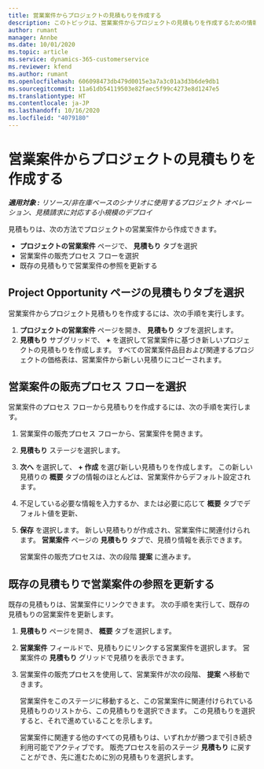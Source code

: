 ```yaml
---
title: 営業案件からプロジェクトの見積もりを作成する
description: このトピックは、営業案件からプロジェクトの見積もりを作成するための情報を提供します。
author: rumant
manager: Annbe
ms.date: 10/01/2020
ms.topic: article
ms.service: dynamics-365-customerservice
ms.reviewer: kfend
ms.author: rumant
ms.openlocfilehash: 606098473db479d0015e3a7a3c01a3d3b6de9db1
ms.sourcegitcommit: 11a61db54119503e82faec5f99c4273e8d1247e5
ms.translationtype: HT
ms.contentlocale: ja-JP
ms.lasthandoff: 10/16/2020
ms.locfileid: "4079180"
---
```

# <a name="create-project-quotes-from-opportunities"></a>営業案件からプロジェクトの見積もりを作成する

_**適用対象 :** リソース/非在庫ベースのシナリオに使用するプロジェクト オペレーション、見積請求に対応する小規模のデプロイ_

見積もりは、次の方法でプロジェクトの営業案件から作成できます。

- **プロジェクトの営業案件** ページで、 **見積もり** タブを選択
- 営業案件の販売プロセス フローを選択
- 既存の見積もりで営業案件の参照を更新する

## <a name="from-the-quotes-tab-of-the-project-opportunity-page"></a>Project Opportunity ページの見積もりタブを選択

営業案件からプロジェクト見積もりを作成するには、次の手順を実行します。

1. **プロジェクトの営業案件** ページを開き、 **見積もり** タブを選択します。 
2. **見積もり** サブグリッドで、 **+** を選択して営業案件に基づき新しいプロジェクトの見積もりを作成します。 すべての営業案件品目および関連するプロジェクトの価格表は、営業案件から新しい見積りにコピーされます。

## <a name="from-the-opportunity-sales-process-flow"></a>営業案件の販売プロセス フローを選択

営業案件のプロセス フローから見積もりを作成するには、次の手順を実行します。

1. 営業案件の販売プロセス フローから、営業案件を開きます。
2. **見積もり** ステージを選択します。 
3. **次へ** を選択して、 **+ 作成** を選び新しい見積もりを作成します。 この新しい見積りの **概要** タブの情報のほとんどは、営業案件からデフォルト設定されます。 
4. 不足している必要な情報を入力するか、または必要に応じて **概要** タブでデフォルト値を更新、
5. **保存** を選択します。 新しい見積もりが作成され、営業案件に関連付けられます。 **営業案件** ページの **見積もり** タブで、見積り情報を表示できます。 

   営業案件の販売プロセスは、次の段階 **提案** に進みます。


## <a name="by-updating-the-opportunity-reference-on-an-existing-quote"></a>既存の見積もりで営業案件の参照を更新する

既存の見積もりは、営業案件にリンクできます。 次の手順を実行して、既存の見積もりの営業案件を更新します。

1. **見積もり** ページを開き、 **概要** タブを選択します。
2. **営業案件** フィールドで、見積もりにリンクする営業案件を選択します。 営業案件の **見積もり** グリッドで見積りを表示できます。 
3. 営業案件の販売プロセスを使用して、営業案件が次の段階、 **提案** へ移動できます。 

   営業案件をこのステージに移動すると、この営業案件に関連付けられている見積もりのリストから、この見積もりを選択できます。 この見積もりを選択すると、それで進めていることを示します。

   営業案件に関連する他のすべての見積もりは、いずれかが勝つまで引き続き利用可能でアクティブです。 販売プロセスを前のステージ **見積もり** に戻すことができ、先に進むために別の見積もりを選択します。
